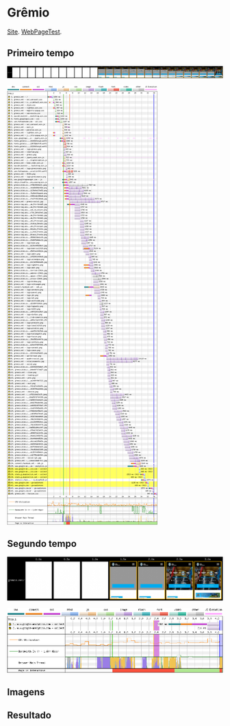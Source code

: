 # Grêmio

[Site](https://gremio.net/). [WebPageTest](https://www.webpagetest.org/result/190422_QE_cf47f142f8a4784b2e7cc4b8d4a50a18/).

## Primeiro tempo

![](imgs/filmstrip-first-view-run-2.png)

![](imgs/first-view-run-2.png)

## Segundo tempo

![](imgs/filmstrip-second-view-run-3.png)

![](imgs/second-view-run-3.png)

## Imagens

## Resultado